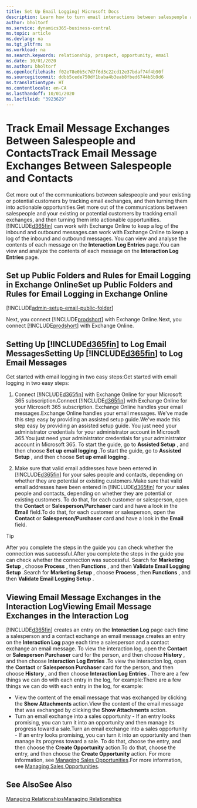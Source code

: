 ```yaml
---
title: Set Up Email Logging| Microsoft Docs
description: Learn how to turn email interactions between salespeople and customers into real sales opportunities.
author: bholtorf
ms.service: dynamics365-business-central
ms.topic: article
ms.devlang: na
ms.tgt_pltfrm: na
ms.workload: na
ms.search.keywords: relationship, prospect, opportunity, email
ms.date: 10/01/2020
ms.author: bholtorf
ms.openlocfilehash: f02e78e0b5c7d7f6d3c22cd12e37bdaf74f4b90f
ms.sourcegitcommit: ddbb5cede750df1baba4b3eab8fbed6744b5b9d6
ms.translationtype: HT
ms.contentlocale: en-CA
ms.lasthandoff: 10/01/2020
ms.locfileid: "3923629"
---
```

# <a name="track-email-message-exchanges-between-salespeople-and-contacts"></a><span data-ttu-id="207e0-103">Track Email Message Exchanges Between Salespeople and Contacts</span><span class="sxs-lookup"><span data-stu-id="207e0-103">Track Email Message Exchanges Between Salespeople and Contacts</span></span>

<span data-ttu-id="207e0-104">Get more out of the communications between salespeople and your existing or potential customers by tracking email exchanges, and then turning them into actionable opportunities.</span><span class="sxs-lookup"><span data-stu-id="207e0-104">Get more out of the communications between salespeople and your existing or potential customers by tracking email exchanges, and then turning them into actionable opportunities.</span></span> [!INCLUDE[d365fin](includes/d365fin_md.md)] <span data-ttu-id="207e0-105">can work with Exchange Online to keep a log of the inbound and outbound messages.</span><span class="sxs-lookup"><span data-stu-id="207e0-105">can work with Exchange Online to keep a log of the inbound and outbound messages.</span></span> <span data-ttu-id="207e0-106">You can view and analyse the contents of each message on the **Interaction Log Entries** page.</span><span class="sxs-lookup"><span data-stu-id="207e0-106">You can view and analyze the contents of each message on the **Interaction Log Entries** page.</span></span>

## <a name="set-up-public-folders-and-rules-for-email-logging-in-exchange-online"></a><span data-ttu-id="207e0-107">Set up Public Folders and Rules for Email Logging in Exchange Online</span><span class="sxs-lookup"><span data-stu-id="207e0-107">Set up Public Folders and Rules for Email Logging in Exchange Online</span></span>

[!INCLUDE[admin-setup-email-public-folder](includes/admin-setup-email-public-folder.md)]

<span data-ttu-id="207e0-108">Next, you connect [!INCLUDE[prodshort](includes/prodshort.md)] with Exchange Online.</span><span class="sxs-lookup"><span data-stu-id="207e0-108">Next, you connect [!INCLUDE[prodshort](includes/prodshort.md)] with Exchange Online.</span></span>

## <a name="setting-up-d365fin-to-log-email-messages"></a><span data-ttu-id="207e0-109">Setting Up [!INCLUDE[d365fin](includes/d365fin_md.md)] to Log Email Messages</span><span class="sxs-lookup"><span data-stu-id="207e0-109">Setting Up [!INCLUDE[d365fin](includes/d365fin_md.md)] to Log Email Messages</span></span>

<span data-ttu-id="207e0-110">Get started with email logging in two easy steps:</span><span class="sxs-lookup"><span data-stu-id="207e0-110">Get started with email logging in two easy steps:</span></span>

1. <span data-ttu-id="207e0-111">Connect [!INCLUDE[d365fin](includes/d365fin_md.md)] with Exchange Online for your Microsoft 365 subscription.</span><span class="sxs-lookup"><span data-stu-id="207e0-111">Connect [!INCLUDE[d365fin](includes/d365fin_md.md)] with Exchange Online for your Microsoft 365 subscription.</span></span> <span data-ttu-id="207e0-112">Exchange Online handles your email messages.</span><span class="sxs-lookup"><span data-stu-id="207e0-112">Exchange Online handles your email messages.</span></span> <span data-ttu-id="207e0-113">We've made this step easy by providing an assisted setup guide.</span><span class="sxs-lookup"><span data-stu-id="207e0-113">We've made this step easy by providing an assisted setup guide.</span></span> <span data-ttu-id="207e0-114">You just need your administrator credentials for your administrator account in Microsoft 365.</span><span class="sxs-lookup"><span data-stu-id="207e0-114">You just need your administrator credentials for your administrator account in Microsoft 365.</span></span> <span data-ttu-id="207e0-115">To start the guide, go to **Assisted Setup** , and then choose **Set up email logging** .</span><span class="sxs-lookup"><span data-stu-id="207e0-115">To start the guide, go to **Assisted Setup** , and then choose **Set up email logging** .</span></span>  

2. <span data-ttu-id="207e0-116">Make sure that valid email addresses have been entered in [!INCLUDE[d365fin](includes/d365fin_md.md)] for your sales people and contacts, depending on whether they are potential or existing customers.</span><span class="sxs-lookup"><span data-stu-id="207e0-116">Make sure that valid email addresses have been entered in [!INCLUDE[d365fin](includes/d365fin_md.md)] for your sales people and contacts, depending on whether they are potential or existing customers.</span></span> <span data-ttu-id="207e0-117">To do that, for each customer or salesperson, open the **Contact** or **Salesperson/Purchaser** card and have a look in the **Email** field.</span><span class="sxs-lookup"><span data-stu-id="207e0-117">To do that, for each customer or salesperson, open the **Contact** or **Salesperson/Purchaser** card and have a look in the **Email** field.</span></span>

> [!Tip]
> <span data-ttu-id="207e0-118">After you complete the steps in the guide you can check whether the connection was successful.</span><span class="sxs-lookup"><span data-stu-id="207e0-118">After you complete the steps in the guide you can check whether the connection was successful.</span></span> <span data-ttu-id="207e0-119">Search for **Marketing Setup** , choose **Process** , then **Functions** , and then **Validate Email Logging Setup** .</span><span class="sxs-lookup"><span data-stu-id="207e0-119">Search for **Marketing Setup** , choose **Process** , then **Functions** , and then **Validate Email Logging Setup** .</span></span>

## <a name="viewing-email-message-exchanges-in-the-interaction-log"></a><span data-ttu-id="207e0-120">Viewing Email Message Exchanges in the Interaction Log</span><span class="sxs-lookup"><span data-stu-id="207e0-120">Viewing Email Message Exchanges in the Interaction Log</span></span>

[!INCLUDE[d365fin](includes/d365fin_md.md)] <span data-ttu-id="207e0-121">creates an entry on the **Interaction Log** page each time a salesperson and a contact exchange an email message.</span><span class="sxs-lookup"><span data-stu-id="207e0-121">creates an entry on the **Interaction Log** page each time a salesperson and a contact exchange an email message.</span></span> <span data-ttu-id="207e0-122">To view the interaction log, open the **Contact** or **Salesperson Purchaser** card for the person, and then choose **History** , and then choose **Interaction Log Entries** .</span><span class="sxs-lookup"><span data-stu-id="207e0-122">To view the interaction log, open the **Contact** or **Salesperson Purchaser** card for the person, and then choose **History** , and then choose **Interaction Log Entries** .</span></span> <span data-ttu-id="207e0-123">There are a few things we can do with each entry in the log, for example:</span><span class="sxs-lookup"><span data-stu-id="207e0-123">There are a few things we can do with each entry in the log, for example:</span></span>

- <span data-ttu-id="207e0-124">View the content of the email message that was exchanged by clicking the **Show Attachments** action.</span><span class="sxs-lookup"><span data-stu-id="207e0-124">View the content of the email message that was exchanged by clicking the **Show Attachments** action.</span></span>
- <span data-ttu-id="207e0-125">Turn an email exchange into a sales opportunity - If an entry looks promising, you can turn it into an opportunity and then manage its progress toward a sale.</span><span class="sxs-lookup"><span data-stu-id="207e0-125">Turn an email exchange into a sales opportunity - If an entry looks promising, you can turn it into an opportunity and then manage its progress toward a sale.</span></span> <span data-ttu-id="207e0-126">To do that, choose the entry, and then choose the **Create Opportunity** action.</span><span class="sxs-lookup"><span data-stu-id="207e0-126">To do that, choose the entry, and then choose the **Create Opportunity** action.</span></span> <span data-ttu-id="207e0-127">For more information, see [Managing Sales Opportunities](marketing-manage-sales-opportunities.md).</span><span class="sxs-lookup"><span data-stu-id="207e0-127">For more information, see [Managing Sales Opportunities](marketing-manage-sales-opportunities.md).</span></span>

## <a name="see-also"></a><span data-ttu-id="207e0-128">See Also</span><span class="sxs-lookup"><span data-stu-id="207e0-128">See Also</span></span>
[<span data-ttu-id="207e0-129">Managing Relationships</span><span class="sxs-lookup"><span data-stu-id="207e0-129">Managing Relationships</span></span>](marketing-relationship-management.md)

